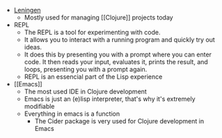 ---
---
-   [Leningen](https://leiningen.org/)
    -   Mostly used for managing [[Clojure]] projects today
-   REPL
    -   The REPL is a tool for experimenting with code.
    -   It allows you to interact with a running program and quickly try out ideas.
    -   It does this by presenting you with a prompt where you can enter code. It then reads your input, evaluates it, prints the result, and loops, presenting you with a prompt again.
    -   REPL is an essencial part of the Lisp experience
-   [[Emacs]]
    -   The most used IDE in Clojure development
    -   Emacs is just an (e)lisp interpreter, that's why it's extremely modifiable
    -   Everything in emacs is a function
        -   The Cider package is very used for Clojure development in Emacs